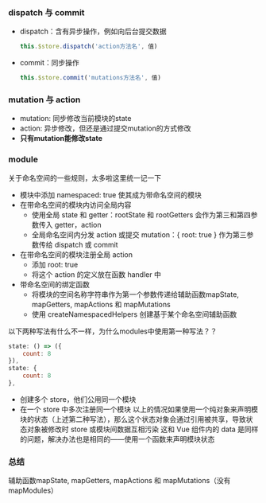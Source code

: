 ### dispatch 与 commit
- dispatch：含有异步操作，例如向后台提交数据
    ```javascript
    this.$store.dispatch('action方法名', 值)
    ```
- commit：同步操作
    ```javascript
    this.$store.commit('mutations方法名', 值)
    ```

### mutation 与 action
- mutation: 同步修改当前模块的state
- action: 异步修改，但还是通过提交mutation的方式修改
- **只有mutation能修改state**

### module
关于命名空间的一些规则，太多啦这里统一记一下
- 模块中添加 namespaced: true 使其成为带命名空间的模块
- 在带命名空间的模块内访问全局内容
    - 使用全局 state 和 getter：rootState 和 rootGetters 会作为第三和第四参数传入 getter，action
    - 全局命名空间内分发 action 或提交 mutation：{ root: true } 作为第三参数传给 dispatch 或 commit
- 在带命名空间的模块注册全局 action
    - 添加 root: true
    - 将这个 action 的定义放在函数 handler 中
- 带命名空间的绑定函数
    - 将模块的空间名称字符串作为第一个参数传递给辅助函数mapState, mapGetters, mapActions 和 mapMutations
    - 使用 createNamespacedHelpers 创建基于某个命名空间辅助函数

以下两种写法有什么不一样，为什么modules中使用第一种写法？？
```javascript
state: () => ({
    count: 8
}),
state: {
    count: 8
},
```
- 创建多个 store，他们公用同一个模块
- 在一个 store 中多次注册同一个模块
以上的情况如果使用一个纯对象来声明模块的状态（上述第二种写法），那么这个状态对象会通过引用被共享，导致状态对象被修改时 store 或模块间数据互相污染
这和 Vue 组件内的 data 是同样的问题，解决办法也是相同的——使用一个函数来声明模块状态

### 总结
辅助函数mapState, mapGetters, mapActions 和 mapMutations（没有mapModules）